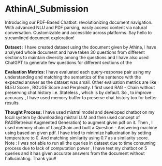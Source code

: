 # AthinAI_Submission
Introducing our PDF-Based Chatbot: revolutionizing document navigation. With advanced NLU and PDF parsing, easily access content via natural conversation. Customizable and accessible across platforms. Say hello to streamlined document exploration!

**Dataset :**
I have created dataset using the document given by Athina, I have analysed whole document and have taken 30 questions from different sections to maintain diversity among the questions and I have also used ChatGPT to generate few questions for different sections of the 

**Evaluation Metrics:**
I have evaluated each query-response pair using my understanding and matching the semantics of the sentence with the expected answer as the dataset was small. Other evaluation metrics are like BLEU Score , ROUGE Score and Perplexity.
I first used RAG - Chain without preserving chat history i.e. Stateless , which is by default. So , to improve accuracy , I have used memory buffer to preserve chat history too for better results.

**Thought Process:**
I have used mistral model and developed chatbot on my local system by downloading mistral LLM and then used concept of RAG(Retreival Augmented Generation) to augment given pdf on it. Then , I used memory chain of LangChain and built a Question - Answering machine using based on given pdf. I have tried to minimize hallucination by setting temperature to 0. And matching similarity using 0.7 as a similarity score. 
Note : I was not able to run all the queries in dataset due to time consuming process due to lack of computation power , I have test my chatbot on 5 queries and it has given accurate answers from the document without hallucinating.
Thank you!!

